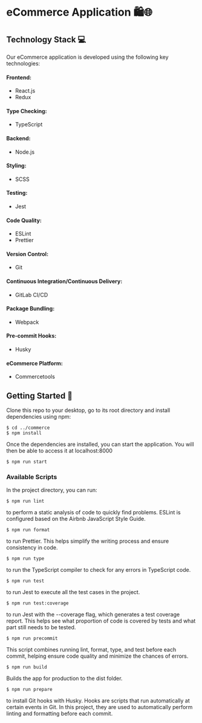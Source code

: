# eCommerce Application 🛍️🌐

## Technology Stack 💻

Our eCommerce application is developed using the following key technologies:

#### Frontend:

- React.js
- Redux

#### Type Checking:

- TypeScript

#### Backend:

- Node.js

#### Styling:

- SCSS

#### Testing:

- Jest

#### Code Quality:

- ESLint
- Prettier

#### Version Control:

- Git

#### Continuous Integration/Continuous Delivery:

- GitLab CI/CD

#### Package Bundling:

- Webpack

#### Pre-commit Hooks:

- Husky

#### eCommerce Platform:

- Commercetools

## Getting Started 🚀

Clone this repo to your desktop, go to its root directory and install dependencies using npm:

```
$ cd ../commerce
$ npm install
```

Once the dependencies are installed, you can start the application. You will then be able to access it at localhost:8000

```
$ npm run start
```

### Available Scripts

In the project directory, you can run:

```
$ npm run lint
```

to perform a static analysis of code to quickly find problems. ESLint is configured based on the Airbnb JavaScript Style Guide.

```
$ npm run format
```

to run Prettier. This helps simplify the writing process and ensure consistency in code.

```
$ npm run type
```

to run the TypeScript compiler to check for any errors in TypeScript code.

```
$ npm run test
```

to run Jest to execute all the test cases in the project.

```
$ npm run test:coverage
```

to run Jest with the --coverage flag, which generates a test coverage report. This helps see what proportion of code is covered by tests and what part still needs to be tested.

```
$ npm run precommit
```

This script combines running lint, format, type, and test before each commit, helping ensure code quality and minimize the chances of errors.

```
$ npm run build
```

Builds the app for production to the dist folder.

```
$ npm run prepare
```

to install Git hooks with Husky. Hooks are scripts that run automatically at certain events in Git. In this project, they are used to automatically perform linting and formatting before each commit.
